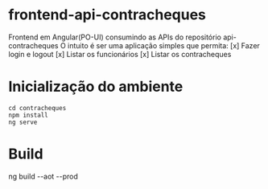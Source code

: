 # frontend-api-contracheques
Frontend em Angular(PO-UI) consumindo as APIs do repositório api-contracheques
O intuito é ser uma aplicação simples que permita:
[x] Fazer login e logout
[x] Listar os funcionários
[x] Listar os contracheques

# Inicialização do ambiente
```
cd contracheques
npm install
ng serve
```
# Build
ng build --aot --prod
